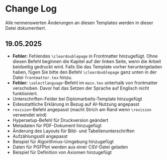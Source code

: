 # Change Log

Alle nennenswerten Änderungen an diesen Templates werden in dieser Datei dokumentiert.

## 19.05.2025

* **Fehler:** Fehlendes `\cleardoublepage` in Frontmatter hinzugefügt. Ohne diesen Befehl beginnen die Kapitel auf der linken Seite, wenn die Arbeit beidseitig gedruckt wird. Falls Sie das Template vorher heruntergeladen haben, fügen Sie bitte den Befehl `\cleardoublepage` ganz unten in der Datei `frontmatter.tex` hinzu.
* **Fehler:** `\selectlanguage`-Befehl im `main.tex` unterhalb von frontmatter verschoben. Davor hat das Setzen der Sprache auf Englisch nicht funktioniert.
* Unterschriften-Felder bei Diplomarbeits-Template hinzugefügt
* Eidesstattliche Erklärung in Bezug auf AI-Nutzung angepasst
* `revision`-Befehl angepasst (macht Strich am Rand wenn `\revision` verwendet wird)
* Hypersetup-Befehl für Druckversion geändert
* Metadaten für PDF-Dokument hinzugefügt
* Änderung des Layouts für Bild- und Tabellenunterschriften
* Aufzählungsstil angepasst
* Beispiel für Algorithmus-Umgebung hinzugefügt
* Daten für PGFPlot werden aus einer CSV-Datei geladen
* Beispiel für Definition von Axiomen hinzugefügt
